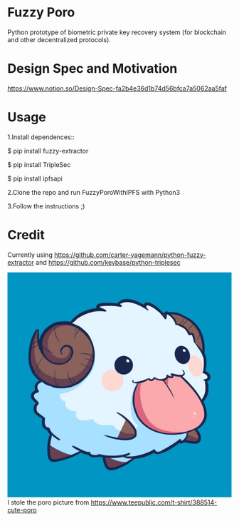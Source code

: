 Fuzzy Poro
===============

Python prototype of biometric private key recovery system (for blockchain and other decentralized protocols).

Design Spec and Motivation
===============
https://www.notion.so/Design-Spec-fa2b4e36d1b74d56bfca7a5062aa5faf

Usage
=====
1.Install dependences::
  
  $ pip install fuzzy-extractor
  
  $ pip install TripleSec
  
  $ pip install ipfsapi
 
2.Clone the repo and run FuzzyPoroWithIPFS with Python3

3.Follow the instructions ;)


Credit
=====
Currently using https://github.com/carter-yagemann/python-fuzzy-extractor and https://github.com/keybase/python-triplesec

![PoroPicture](ThisIsNotMyPoroThisIsACopyrightedImageofAPoroPleaseNoSue.jpg)
I stole the poro picture from https://www.teepublic.com/t-shirt/388514-cute-poro
